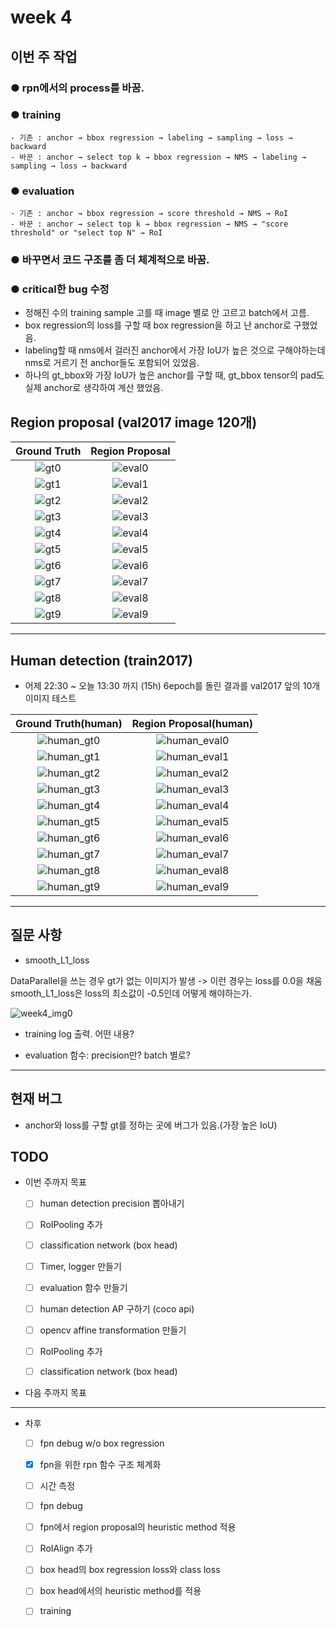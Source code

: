 # week 4

## 이번 주 작업

### ● rpn에서의 process를 바꿈.
  

### ● training
```
- 기존 : anchor → bbox regression → labeling → sampling → loss → backward
- 바꾼 : anchor → select top k → bbox regression → NMS → labeling → sampling → loss → backward
```

### ● evaluation
```
- 기존 : anchor → bbox regression → score threshold → NMS → RoI
- 바꾼 : anchor → select top k → bbox regression → NMS → "score threshold" or "select top N" → RoI
```

### ● 바꾸면서 코드 구조를 좀 더 체계적으로 바꿈.

### ● critical한 bug 수정
- 정해진 수의 training sample 고를 때 image 별로 안 고르고 batch에서 고름.
- box regression의 loss를 구할 때 box regression을 하고 난 anchor로 구했었음.
- labeling할 때 nms에서 걸러진 anchor에서 가장 IoU가 높은 것으로 구해야하는데 nms로 거르기 전 anchor들도 포함되어 있었음.
- 하나의 gt_bbox와 가장 IoU가 높은 anchor를 구할 때, gt_bbox tensor의 pad도 실제 anchor로 생각하여 계산 했었음.

## Region proposal (val2017 image 120개)

Ground Truth | Region Proposal
:-------:|:-----------:
![gt0](./img/week4/gt0.jpg) | ![eval0](./img/week4/RPN_evaluation0_120.jpg)
![gt1](./img/week4/gt1.jpg) | ![eval1](./img/week4/RPN_evaluation1_120.jpg)
![gt2](./img/week4/gt2.jpg) | ![eval2](./img/week4/RPN_evaluation2_120.jpg)
![gt3](./img/week4/gt3.jpg) | ![eval3](./img/week4/RPN_evaluation3_120.jpg)
![gt4](./img/week4/gt4.jpg) | ![eval4](./img/week4/RPN_evaluation4_120.jpg)
![gt5](./img/week4/gt5.jpg) | ![eval5](./img/week4/RPN_evaluation5_120.jpg)
![gt6](./img/week4/gt6.jpg) | ![eval6](./img/week4/RPN_evaluation6_120.jpg)
![gt7](./img/week4/gt7.jpg) | ![eval7](./img/week4/RPN_evaluation7_120.jpg)
![gt8](./img/week4/gt8.jpg) | ![eval8](./img/week4/RPN_evaluation8_120.jpg)
![gt9](./img/week4/gt9.jpg) | ![eval9](./img/week4/RPN_evaluation9_120.jpg)

---

## Human detection (train2017)

- 어제 22:30 ~ 오늘 13:30 까지 (15h) 6epoch를 돌린 결과를 val2017 앞의 10개 이미지 테스트

Ground Truth(human) | Region Proposal(human)
:-------:|:-----------:
![human_gt0](./img/week4/human_gt0.jpg) | ![human_eval0](./img/week4/RPN_human_evaluation0.jpg)
![human_gt1](./img/week4/human_gt1.jpg) | ![human_eval1](./img/week4/RPN_human_evaluation1.jpg)
![human_gt2](./img/week4/human_gt2.jpg) | ![human_eval2](./img/week4/RPN_human_evaluation2.jpg)
![human_gt3](./img/week4/human_gt3.jpg) | ![human_eval3](./img/week4/RPN_human_evaluation3.jpg)
![human_gt4](./img/week4/human_gt4.jpg) | ![human_eval4](./img/week4/RPN_human_evaluation4.jpg)
![human_gt5](./img/week4/human_gt5.jpg) | ![human_eval5](./img/week4/RPN_human_evaluation5.jpg)
![human_gt6](./img/week4/human_gt6.jpg) | ![human_eval6](./img/week4/RPN_human_evaluation6.jpg)
![human_gt7](./img/week4/human_gt7.jpg) | ![human_eval7](./img/week4/RPN_human_evaluation7.jpg)
![human_gt8](./img/week4/human_gt8.jpg) | ![human_eval8](./img/week4/RPN_human_evaluation8.jpg)
![human_gt9](./img/week4/human_gt9.jpg) | ![human_eval9](./img/week4/RPN_human_evaluation9.jpg)

---

## 질문 사항

- smooth_L1_loss

DataParallel을 쓰는 경우 gt가 없는 이미지가 발생 -> 이런 경우는 loss를 0.0을 채움  
smooth_L1_loss은 loss의 최소값이 -0.5인데 어떻게 해야하는가.

![week4_img0](./img/week4/week4_img0.jpg)

- training log 출력. 어떤 내용?

- evaluation 함수: precision만? batch 별로?

---

## 현재 버그
- anchor와 loss를 구할 gt를 정하는 곳에 버그가 있음.(가장 높은 IoU)

## TODO

- 이번 주까지 목표
    - [ ] human detection precision 뽑아내기

    - [ ] RoIPooling 추가
    - [ ] classification network (box head)

    - [ ] Timer, logger 만들기
    - [ ] evaluation 함수 만들기
    - [ ] human detection AP 구하기 (coco api)

    - [ ] opencv affine transformation 만들기

    - [ ] RoIPooling 추가
    - [ ] classification network (box head)

- 다음 주까지 목표

---

- 차후
    - [ ] fpn debug w/o box regression
    - [x] fpn을 위한 rpn 함수 구조 체계화
    - [ ] 시간 측정
    - [ ] fpn debug
    - [ ] fpn에서 region proposal의 heuristic method 적용
    - [ ] RoIAlign 추가
    - [ ] box head의 box regression loss와 class loss
    - [ ] box head에서의 heuristic method를 적용
    - [ ] training 




